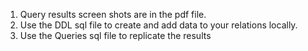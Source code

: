 1. Query results screen shots are in the pdf file.
2. Use the DDL sql file to create and add data to your relations locally.
3. Use the Queries sql file to replicate the results
